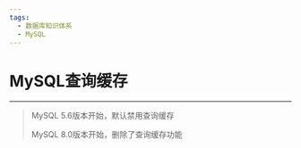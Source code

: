 ```yaml
---
tags:
  - 数据库知识体系
  - MySQL
---
```

# MySQL查询缓存
___

> MySQL 5.6版本开始，默认禁用查询缓存
> 
> MySQL 8.0版本开始，删除了查询缓存功能

